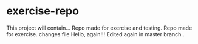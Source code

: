 # exercise-repo
This project will contain...
Repo made for exercise and testing.
Repo made for exercise.
changes file
Hello, again!!!
Edited again in master branch..